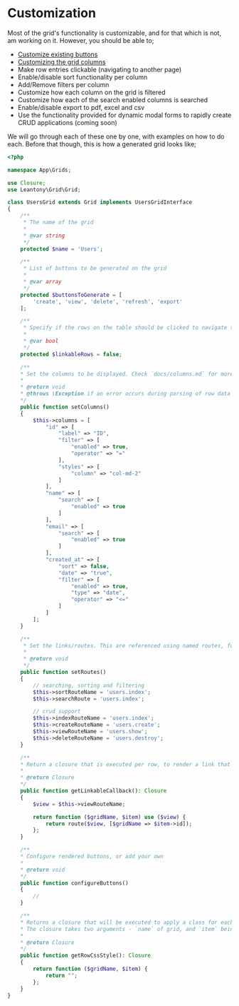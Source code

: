 # Customization
Most of the grid's functionality is customizable, and for that which is not, am working on it. However, you should be able to;
+ [Customize existing buttons](customize_buttons.md)
+ [Customizing the grid columns](customize_columns.md)
+ Make row entries clickable (navigating to another page)
+ Enable/disable sort functionality per column
+ Add/Remove filters per column
+ Customize how each column on the grid is filtered
+ Customize how each of the search enabled columns is searched
+ Enable/disable export to pdf, excel and csv
+ Use the functionality provided for dynamic modal forms to rapidly create CRUD applications (coming soon)

We will go through each of these one by one, with examples on how to do each. Before that though, this is how a generated grid looks like;
```php
<?php

namespace App\Grids;

use Closure;
use Leantony\Grid\Grid;

class UsersGrid extends Grid implements UsersGridInterface
{
    /**
     * The name of the grid
     *
     * @var string
     */
    protected $name = 'Users';

    /**
     * List of buttons to be generated on the grid
     *
     * @var array
     */
    protected $buttonsToGenerate = [
        'create', 'view', 'delete', 'refresh', 'export'
    ];

    /**
     * Specify if the rows on the table should be clicked to navigate to the record
     *
     * @var bool
     */
    protected $linkableRows = false;

    /**
    * Set the columns to be displayed. Check `docs/columns.md` for more information
    *
    * @return void
    * @throws \Exception if an error occurs during parsing of row data
    */
    public function setColumns()
    {
        $this->columns = [
		    "id" => [
		        "label" => "ID",
		        "filter" => [
		            "enabled" => true,
		            "operator" => "="
		        ],
		        "styles" => [
		            "column" => "col-md-2"
		        ]
		    ],
		    "name" => [
		        "search" => [
		            "enabled" => true
		        ]
		    ],
		    "email" => [
		        "search" => [
		            "enabled" => true
		        ]
		    ],
		    "created_at" => [
		        "sort" => false,
		        "date" => "true",
		        "filter" => [
		            "enabled" => true,
		            "type" => "date",
		            "operator" => "<="
		        ]
		    ]
		];
    }

    /**
     * Set the links/routes. This are referenced using named routes, for the sake of simplicity
     *
     * @return void
     */
    public function setRoutes()
    {
        // searching, sorting and filtering
        $this->sortRouteName = 'users.index';
        $this->searchRoute = 'users.index';

        // crud support
        $this->indexRouteName = 'users.index';
        $this->createRouteName = 'users.create';
        $this->viewRouteName = 'users.show';
        $this->deleteRouteName = 'users.destroy';
    }

    /**
    * Return a closure that is executed per row, to render a link that will be clicked on to execute an action
    *
    * @return Closure
    */
    public function getLinkableCallback(): Closure
    {
        $view = $this->viewRouteName;

        return function ($gridName, $item) use ($view) {
            return route($view, [$gridName => $item->id]);
        };
    }

    /**
    * Configure rendered buttons, or add your own
    *
    * @return void
    */
    public function configureButtons()
    {
        //
    }

    /**
    * Returns a closure that will be executed to apply a class for each row on the grid
    * The closure takes two arguments - `name` of grid, and `item` being iterated upon
    *
    * @return Closure
    */
    public function getRowCssStyle(): Closure
    {
        return function ($gridName, $item) {
            return "";
        };
    }
}
```


